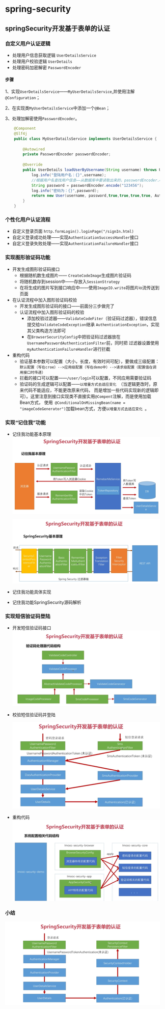 # spring-security

## springSecurity开发基于表单的认证

### 自定义用户认证逻辑

* 处理用户信息获取逻辑    `UserDetailsService`
* 处理用户校验逻辑         `UserDetails`
* 处理密码加密解密         `PasswordEncoder` 

#### 步骤
1、实现`UserDetailsService`——`MyUserDetailsService`,并使用注解`@Configuration`；

2、在实现类`MyUserDetailsService`中添加一个`@Bean`；

3、处理加解密使用`PasswordEncoder`。
```java
    @Component
    @Slf4j
    public class MyUserDatailsService implements UserDetailsService {
    
        @Autowired
        private PasswordEncoder passwordEncoder;
    
        @Override
        public UserDetails loadUserByUsername(String username) throws UsernameNotFoundException {
            log.info("登陆用户名：{}",username);
            //根据用户名查找用户信息——从数据库中要读取出来的，passwordEncoder.encode方法是加密时使用的，这里应该只读取数据库的密码
            String password = passwordEncoder.encode("123456");
            log.info("密码为：{}",password);
            return new User(username, password,true,true,true,true, AuthorityUtils.commaSeparatedStringToAuthorityList("ADMIN"));
        }
    }
```
### 个性化用户认证流程

* 自定义登录页面  `http.formLogin().loginPage("/signIn.html)`
* 自定义登录成功处理——实现`AuthenticationSuccessHandler`接口
* 自定义登录失败处理——实现`AuthenticationFailureHandler`接口

### 实现图形验证码功能

* 开发生成图形验证码接口
    * 根据随机数生成图片—— `CreateCodeImage`生成图片验证码
    * 将随机数存到session中——存放入`SessionStrategy`
    * 在将生成的图片写到接口响应中——使用`ImageIO.write`将图片io流传送到页面
* 在认证流程中加入图形验证码校验
    * 开发生成图形验证码的接口——前面分三步做完了
    * 认证流程中加入图形验证码的校验
        * 添加校验过滤器——`ValidateCodeFiter`（验证码过滤器），错误信息提交给`ValidateCodeException`继承
        `AuthenticationException`，实现其父类构造方法即可
        * 在`BrowserSecurityConfig`中把验证码过滤器放在`UsernamePasswordAuthenticationFilter`前，同时把
        过滤器设置使用`myAuthenticationFailureHandler`进行拦截
* 重构代码
    * 验证基本参数可以配置（大小，长度，有效时间可配），要做成三级配置：
    ``` 默认配置（写在croe）-->应用级配置（写在demo中）-->请求级配置（配置值在调用接口时传递）```
    * 拦截的接口可以配置——`/user/login`可以配置，不同应用需要验证码
    * 验证码的生成逻辑可以配置——`以增量方式去适应变化 `（当逻辑更改时，原来代码不能适应，不能更改原来代码，
    而是增加一些代码实现新的逻辑即可）。这里注意到接口实现类不直接实用`@Compent`注解，而是使用加载Bean方式，
    使用` @ConditionalOnMissingBean(name = "imageCodeGenerator")`加载bean方式，方便`以增量方式去适应变化 `。
### 实现“记住我”功能
* 记住我功能基本原理
    ![images](image/记住我原理图.png)
    
    ![images](image/springSecurity基本原理图.png)
    
* 记住我功能具体实现
* 记住我功能SpringSecurity源码解析
### 实现短信验证码登陆
* 开发短信验证码接口
![images](image/短信验证码重构.png)
* 校验短信验证码并登陆
    
   ![image](image/短信登陆请求验证.png)
* 重构代码
  ![images](image/重构短信验证码2.png)
### 小结
![images](image/小结——基于表单认证.png)
  